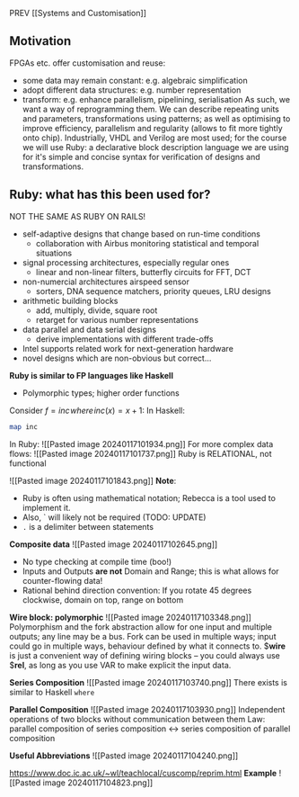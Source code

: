 PREV [[Systems and Customisation]]
## Motivation
FPGAs etc. offer customisation and reuse:
- some data may remain constant: e.g. algebraic simplification 
- adopt different data structures: e.g. number representation  
- transform: e.g. enhance parallelism, pipelining, serialisation
As such, we want a way of reprogramming them. We can describe repeating units and parameters, transformations using patterns; as well as optimising to improve efficiency, parallelism and regularity (allows to fit more tightly onto chip). Industrially, VHDL and Verilog are most used; for the course we will use Ruby: a declarative block description language we are using for it's simple and concise syntax for verification of designs and transformations.

## Ruby: what has this been used for?
NOT THE SAME AS RUBY ON RAILS!
- self-adaptive designs that change based on run-time conditions
    - collaboration with Airbus monitoring statistical and temporal situations
- signal processing architectures, especially regular ones
    - linear and non-linear filters, butterfly circuits for FFT, DCT
- non-numercial architectures airspeed sensor
	- sorters, DNA sequence matchers, priority queues, LRU designs
- arithmetic building blocks
    - add, multiply, divide, square root  
    - retarget for various number representations
- data parallel and data serial designs
    - derive implementations with different trade-offs
- Intel supports related work for next-generation hardware
- novel designs which are non-obvious but correct…

**Ruby is similar to FP languages like Haskell**
- Polymorphic types; higher order functions

Consider $f = inc\! where\! inc(x) = x+ 1$:
In Haskell:
```haskell
map inc
```
In Ruby:
![[Pasted image 20240117101934.png]]
For more complex data flows:
![[Pasted image 20240117101737.png]]
Ruby is RELATIONAL, not functional

![[Pasted image 20240117101843.png]]
**Note**: 
- Ruby is often using mathematical notation; Rebecca is a tool used to implement it.
- Also, \` will likely not be required (TODO: UPDATE)
- `.` is a delimiter between statements

**Composite data**
![[Pasted image 20240117102645.png]]
- No type checking at compile time (boo!)
- Inputs and Outputs **are not** Domain and Range; this is what allows for counter-flowing data!
- Rational behind direction convention: If you rotate 45 degrees clockwise, domain on top, range on bottom

**Wire block: polymorphic**
![[Pasted image 20240117103348.png]]
Polymorphism and the fork abstraction allow for one input and multiple outputs; any line may be a bus.
Fork can be used in multiple ways; input could go in multiple ways, behaviour defined by what it connects to.
$**wire** is just a convenient way of defining wiring blocks – you could always use $**rel**, as long as you use VAR to make explicit the input data.

**Series Composition**
![[Pasted image 20240117103740.png]]
There exists is similar to Haskell `where`

**Parallel Composition**
![[Pasted image 20240117103930.png]]
Independent operations of two blocks without communication between them
Law: parallel composition of series composition $\leftrightarrow$ series composition of parallel composition

**Useful Abbreviations**
![[Pasted image 20240117104240.png]]

https://www.doc.ic.ac.uk/~wl/teachlocal/cuscomp/reprim.html
**Example**
![[Pasted image 20240117104823.png]]

